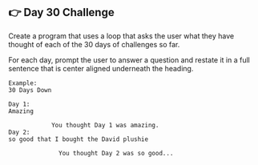 ## 👉 Day 30 Challenge
Create a program that uses a loop that asks the user what they have thought of each of the 30 days of challenges so far.

For each day, prompt the user to answer a question and restate it in a full sentence that is center aligned underneath the heading.
```
Example:
30 Days Down

Day 1: 
Amazing

            You thought Day 1 was amazing.
Day 2:
so good that I bought the David plushie

              You thought Day 2 was so good...
```